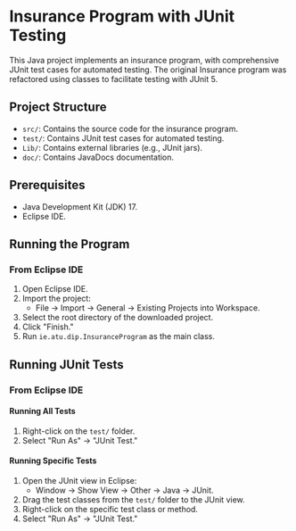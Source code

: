# Insurance Program with JUnit Testing

This Java project implements an insurance program, with comprehensive JUnit test cases for automated testing. The original Insurance program was refactored using classes to facilitate testing with JUnit 5.

## Project Structure

- `src/`: Contains the source code for the insurance program.
- `test/`: Contains JUnit test cases for automated testing.
- `Lib/`: Contains external libraries (e.g., JUnit jars).
- `doc/`: Contains JavaDocs documentation.

## Prerequisites

- Java Development Kit (JDK) 17.
- Eclipse IDE.

## Running the Program

### From Eclipse IDE

1. Open Eclipse IDE.
2. Import the project:
   - File -> Import -> General -> Existing Projects into Workspace.
3. Select the root directory of the downloaded project.
4. Click "Finish."
5. Run `ie.atu.dip.InsuranceProgram` as the main class.

## Running JUnit Tests

### From Eclipse IDE

#### Running All Tests

1. Right-click on the `test/` folder.
2. Select "Run As" -> "JUnit Test."

#### Running Specific Tests

1. Open the JUnit view in Eclipse:
   - Window -> Show View -> Other -> Java -> JUnit.
2. Drag the test classes from the `test/` folder to the JUnit view.
3. Right-click on the specific test class or method.
4. Select "Run As" -> "JUnit Test."
